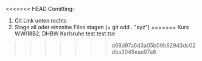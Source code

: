 <<<<<<< HEAD
Comitting:

1) Git Link unten rechts
2) Stage all oder einzelne Files stagen (= git add . "xyz")
=======
Kurs WWI18B2, DHBW Karlsruhe
test test tse 
>>>>>>> d68d97a6d3a05b09b629d3dc02dba3045eae07a6
